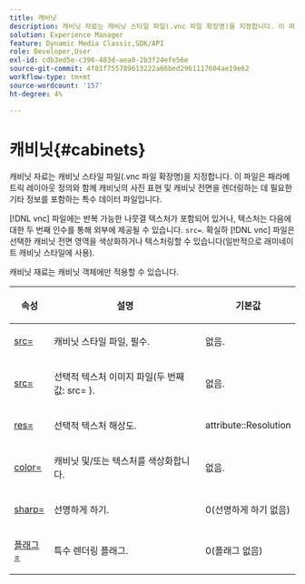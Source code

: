 ```yaml
---
title: 캐비닛
description: 캐비닛 자료는 캐비닛 스타일 파일(.vnc 파일 확장명)을 지정합니다. 이 파일은 패라메트릭 레이아웃 정의와 함께 캐비닛의 사진 표현 및 캐비닛 전면을 렌더링하는 데 필요한 기타 정보를 포함하는 특수 데이터 파일입니다.
solution: Experience Manager
feature: Dynamic Media Classic,SDK/API
role: Developer,User
exl-id: cdb3ed5e-c396-483d-aea0-2b3f24efe56e
source-git-commit: 4f81f755789613222a66bed2961117604ae19e62
workflow-type: tm+mt
source-wordcount: '157'
ht-degree: 4%

---
```


# 캐비닛{#cabinets}

캐비닛 자료는 캐비닛 스타일 파일(.vnc 파일 확장명)을 지정합니다. 이 파일은 패라메트릭 레이아웃 정의와 함께 캐비닛의 사진 표현 및 캐비닛 전면을 렌더링하는 데 필요한 기타 정보를 포함하는 특수 데이터 파일입니다.

[!DNL vnc] 파일에는 반복 가능한 나뭇결 텍스처가 포함되어 있거나, 텍스처는 다음에 대한 두 번째 인수를 통해 외부에 제공될 수 있습니다. `src=`. 확실하 [!DNL vnc] 파일은 선택한 캐비닛 전면 영역을 색상화하거나 텍스처링할 수 있습니다(일반적으로 래미네이트 캐비닛 스타일에 사용).

캐비닛 재료는 캐비닛 객체에만 적용할 수 있습니다.

<table id="table_0B16200886FE4DFEBB1E4BE8FBA67EE4"> 
 <thead> 
  <tr> 
   <th colname="col1" class="entry"> <p>속성 </p> </th> 
   <th colname="col2" class="entry"> <p>설명 </p> </th> 
   <th colname="col3" class="entry"> <p>기본값 </p> </th> 
  </tr> 
 </thead>
 <tbody> 
  <tr> 
   <td colname="col1"> <p> <a href="../../../../../../ir-api/http-protocol/image-rendering-api-ref/c-ir-http-protocol-ref/c-ir-http-protocol-command-reference/r-ir-src.md#reference-62c98abad22149d68d405ed6aaff8272" type="reference" format="dita" scope="local"> <span class="codeph"> src= </span> </a> </p> </td> 
   <td colname="col2"> <p>캐비닛 스타일 파일, 필수. </p> </td> 
   <td colname="col3"> <p>없음. </p> </td> 
  </tr> 
  <tr> 
   <td colname="col1"> <p> <a href="../../../../../../ir-api/http-protocol/image-rendering-api-ref/c-ir-http-protocol-ref/c-ir-http-protocol-command-reference/r-ir-src.md#reference-62c98abad22149d68d405ed6aaff8272" type="reference" format="dita" scope="local"> <span class="codeph"> src= </span> </a> </p> </td> 
   <td colname="col2"> <p>선택적 텍스처 이미지 파일(두 번째 값: <span class="codeph"> src= </span>). </p> </td> 
   <td colname="col3"> <p>없음. </p> </td> 
  </tr> 
  <tr> 
   <td colname="col1"> <p> <a href="../../../../../../ir-api/http-protocol/image-rendering-api-ref/c-ir-http-protocol-ref/c-ir-http-protocol-command-reference/r-ir-res.md#reference-0ad9de8887144c83a6db97b4994f7c04" type="reference" format="dita" scope="local"> <span class="codeph"> res= </span> </a> </p> </td> 
   <td colname="col2"> <p>선택적 텍스처 해상도. </p> </td> 
   <td colname="col3"> <p> <span class="codeph"> attribute::Resolution </span> </p> </td> 
  </tr> 
  <tr> 
   <td colname="col1"> <p> <a href="../../../../../../ir-api/http-protocol/image-rendering-api-ref/c-ir-http-protocol-ref/c-ir-http-protocol-command-reference/r-ir-http-color.md#reference-ea3cba9edfe94dbab86d8f123a9ed0aa" type="reference" format="dita" scope="local"> <span class="codeph"> color= </span> </a> </p> </td> 
   <td colname="col2"> <p>캐비닛 및/또는 텍스처를 색상화합니다. </p> </td> 
   <td colname="col3"> <p>없음. </p> </td> 
  </tr> 
  <tr> 
   <td colname="col1"> <p> <a href="../../../../../../ir-api/http-protocol/image-rendering-api-ref/c-ir-http-protocol-ref/c-ir-http-protocol-command-reference/r-ir-http-sharp.md#reference-acdd87f6b5de4e3a85e5d3c03022a35a" type="reference" format="dita" scope="local"> <span class="codeph"> sharp= </span> </a> </p> </td> 
   <td colname="col2"> <p>선명하게 하기. </p> </td> 
   <td colname="col3"> <p>0(선명하게 하기 없음) </p> </td> 
  </tr> 
  <tr> 
   <td colname="col1"> <p> <a href="../../../../../../ir-api/http-protocol/image-rendering-api-ref/c-ir-http-protocol-ref/c-ir-http-protocol-command-reference/r-ir-flags.md#reference-3a4844f0f21346d79e6508aaad9a9ac9" type="reference" format="dita" scope="local"> <span class="codeph"> 플래그= </span> </a> </p> </td> 
   <td colname="col2"> <p>특수 렌더링 플래그. </p> </td> 
   <td colname="col3"> <p>0(플래그 없음) </p> </td> 
  </tr> 
 </tbody> 
</table>
